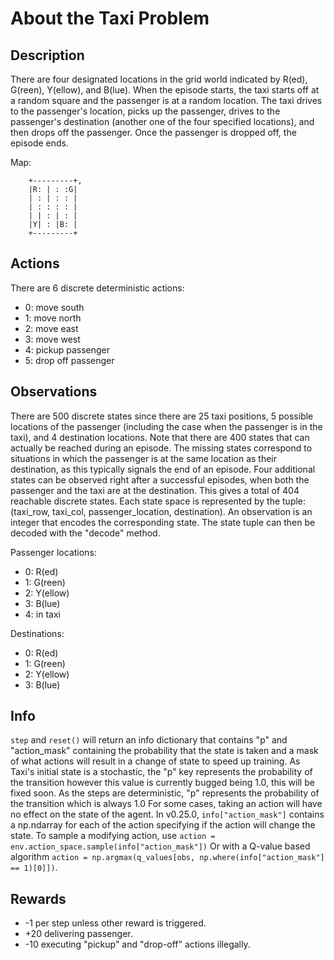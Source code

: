 # About the Taxi Problem

## Description
There are four designated locations in the grid world indicated by R(ed), G(reen), Y(ellow), and B(lue). When the episode starts, the taxi starts off at a random square and the passenger is at a random location. The taxi drives to the passenger's location, picks up the passenger, drives to the passenger's destination (another one of the four specified locations), and then drops off the passenger. Once the passenger is dropped off, the episode ends.

Map:
```
    +---------+,
    |R: | : :G|
    | : | : : |
    | : : : : |
    | | : | : |
    |Y| : |B: |
    +---------+
```
    
## Actions
There are 6 discrete deterministic actions:
- 0: move south
- 1: move north
- 2: move east
- 3: move west
- 4: pickup passenger
- 5: drop off passenger

## Observations
There are 500 discrete states since there are 25 taxi positions, 5 possible locations of the passenger (including the case when the passenger is in the taxi), and 4 destination locations. Note that there are 400 states that can actually be reached during an episode. The missing states correspond to situations in which the passenger is at the same location as their destination, as this typically signals the end of an episode. Four additional states can be observed right after a successful episodes, when both the passenger and the taxi are at the destination. This gives a total of 404 reachable discrete states. Each state space is represented by the tuple: (taxi_row, taxi_col, passenger_location, destination). An observation is an integer that encodes the corresponding state. The state tuple can then be decoded with the "decode" method.

Passenger locations:
- 0: R(ed)
- 1: G(reen)
- 2: Y(ellow)
- 3: B(lue)
- 4: in taxi

Destinations:
- 0: R(ed)
- 1: G(reen)
- 2: Y(ellow)
- 3: B(lue)

## Info
``step`` and ``reset()`` will return an info dictionary that contains "p" and "action_mask" containing the probability that the state is taken and a mask of what actions will result in a change of state to speed up training.
As Taxi's initial state is a stochastic, the "p" key represents the probability of the
transition however this value is currently bugged being 1.0, this will be fixed soon.
As the steps are deterministic, "p" represents the probability of the transition which is always 1.0
For some cases, taking an action will have no effect on the state of the agent.
In v0.25.0, ``info["action_mask"]`` contains a np.ndarray for each of the action specifying
if the action will change the state.
To sample a modifying action, use ``action = env.action_space.sample(info["action_mask"])``
Or with a Q-value based algorithm ``action = np.argmax(q_values[obs, np.where(info["action_mask"] == 1)[0]])``.

## Rewards
- -1 per step unless other reward is triggered.
- +20 delivering passenger.
- -10  executing "pickup" and "drop-off" actions illegally.
